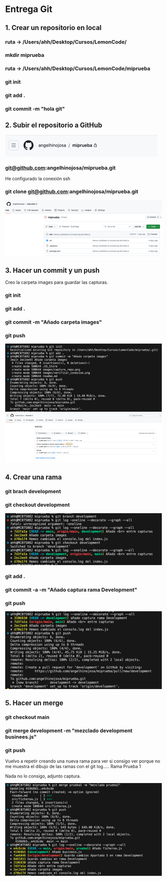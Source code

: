 # Entrega Git

## 1. Crear un repositorio en local
### ruta -> /Users/ahh/Desktop/Cursos/LemonCode/
### mkdir miprueba
### ruta -> /Users/ahh/Desktop/Cursos/LemonCode/miprueba
### git init
### git add .
### git commit -m "hola git"

## 2. Subir el repositorio a GitHub

<img src="./images/captura_repo.png" alt="Imagen Repositorio" title="Imagen Repositorio" />

###  git@github.com:angelhinojosa/miprueba.git
<p>He configurado la conexión ssh</p>

### git clone git@github.com:angelhinojosa/miprueba.git

<img src="./images/verificar_conexion.png" alt="Imagen Conexion" title="Imagen Conexión">

## 3. Hacer un commit y un push

<p>Creo la carpeta images para guardar las capturas.</p>

### git init
### git add .
### git commit -m "Añado carpeta images"
### git push

<img src="./images/hacer commit y push.png" alt="Captura Commit Push" title="Captura Commit Push">

<br>

<img src="./images/captura commit.png" alt="Caputa Commit en remote" title="Captura Commit en remote">

## 4. Crear una rama

### git brach development

### git checkout development

<img src="./images/Captura rama development.png" alt="Captura rama Development" tiitle="Captura rama Development">

### git add .

### git commit -a -m "Añado captura rama Development"

### git push

<img src="./images/Captura push development.png" alt="Captura push Development"
title="Captura push Development">

## 5. Hacer un merge

### git checkout main

### git merge development -m "mezclado development businees.js"

### git push

<p> Vuelvo a repetir creando una nueva rama para ver si consigo ver porque
no me muestra el dibujo de las ramas con el git log..... Rama Prueba 1</p>

<p> Nada no lo consigo, adjunto captura.</p>

<img src="./images/Captura merge_git log.png" alt="Captura merge prueba1"
title="Captura merge prueba1">













